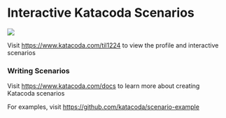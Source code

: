 # Interactive Katacoda Scenarios

[![](http://shields.katacoda.com/katacoda/til1224/count.svg)](https://www.katacoda.com/til1224 "Get your profile on Katacoda.com")

Visit https://www.katacoda.com/til1224 to view the profile and interactive scenarios

### Writing Scenarios
Visit https://www.katacoda.com/docs to learn more about creating Katacoda scenarios

For examples, visit https://github.com/katacoda/scenario-example

